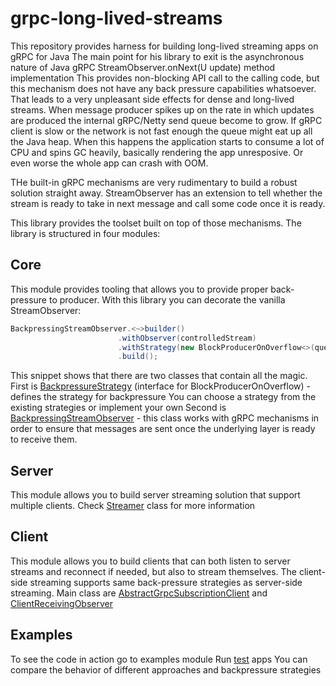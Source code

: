 # grpc-long-lived-streams
This repository provides harness for building long-lived streaming apps on gRPC for Java
The main point for his library to exit is the asynchronous nature of Java gRPC StreamObserver.onNext(U update) method implementation
This provides non-blocking API call to the calling code, but this mechanism does not have any back pressure capabilities whatsoever.
That leads to a very unpleasant side effects for dense and long-lived streams.
When message producer spikes up on the rate in which updates are produced the internal gRPC/Netty send queue become to grow.
If gRPC client is slow or the network is not fast enough the queue might eat up all the Java heap.
When this happens the application starts to consume a lot of CPU and spins GC heavily, basically rendering the app unresposive.
Or even worse the whole app can crash with OOM. 

THe built-in gRPC mechanisms are very rudimentary to build a robust solution straight away.
StreamObserver has an extension to tell whether the stream is ready to take in next message and call some code once it is ready.

This library provides the toolset built on top of those mechanisms.
The library is structured in four modules:

## Core

This module provides tooling that allows you to provide proper back-pressure to producer.
With this library you can decorate the vanilla StreamObserver:
```java
BackpressingStreamObserver.<~>builder()
                        .withObserver(controlledStream)
                        .withStrategy(new BlockProducerOnOverflow<>(queueSize))
                        .build();
```
This snippet shows that there are two classes that contain all the magic.
First is [BackpressureStrategy](core/src/main/java/org/falland/grpc/longlivedstreams/core/strategy/BackpressureStrategy.java) (interface for BlockProducerOnOverflow) - defines the strategy for backpressure
You can choose a strategy from the existing strategies or implement your own
Second is [BackpressingStreamObserver](core/src/main/java/org/falland/grpc/longlivedstreams/core/streams/BackpressingStreamObserver.java) - this class works with gRPC mechanisms in order to ensure that messages are sent once the underlying layer is ready to receive them.

## Server

This module allows you to build server streaming solution that support multiple clients.
Check [Streamer](server/src/main/java/org/falland/grpc/longlivedstreams/server/streaming/Streamer.java) class for more information

## Client

This module allows you to build clients that can both listen to server streams and reconnect if needed, but also to stream themselves.
The client-side streaming supports same back-pressure strategies as server-side streaming.
Main class are [AbstractGrpcSubscriptionClient](client/src/main/java/org/falland/grpc/longlivedstreams/client/AbstractGrpcSubscriptionClient.java) and [ClientReceivingObserver](client/src/main/java/org/falland/grpc/longlivedstreams/client/streaming/ClientReceivingObserver.java)

## Examples

To see the code in action go to examples module
Run [test](examples/src/main/java/org/falland/grpc/longlivedstreams/examples/apps) apps
You can compare the behavior of different approaches and backpressure strategies